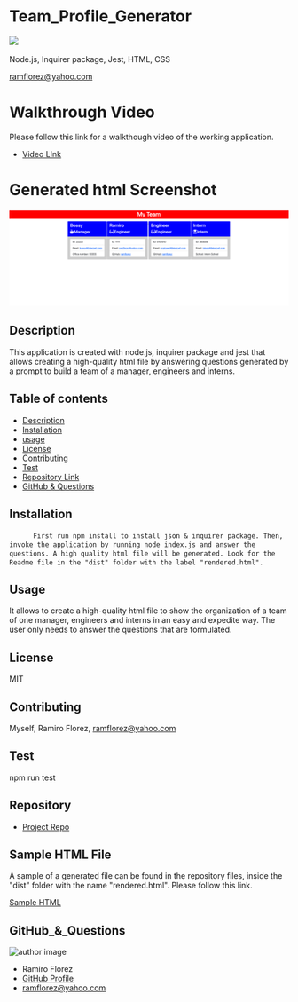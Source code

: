 # Team_Profile_Generator

![](https://img.shields.io/apm/l/vim-mode) 

Node.js, Inquirer package, Jest, HTML, CSS

ramflorez@yahoo.com

# Walkthrough Video

Please follow this link for a walkthough video of the working application.

- [Video LInk](https://drive.google.com/file/d/12R2UikF0NAISLZ_GkbeXIgTeOBDWTuN_/view?usp=sharing)

# Generated html Screenshot

<img src = "Screenshot.png"> 
   
## Description 
  
  This application is created with node.js, inquirer package and jest that allows creating a high-quality html file by answering questions generated by a prompt to build a team of a manager, engineers and interns. 
  
## Table of contents
  
  - [Description](#Description)
  - [Installation](#Installation)
  - [usage](#usage)
  - [License](#License)
  - [Contributing](#Contributing)
  - [Test](#Test)
  - [Repository Link](#Repository)
  - [GitHub & Questions](#GitHub_&_Questions) 
    
## Installation
  
          First run npm install to install json & inquirer package. Then, invoke the application by running node index.js and answer the questions. A high quality html file will be generated. Look for the Readme file in the "dist" folder with the label "rendered.html".

## Usage
  
  It allows to create a high-quality html file to show the organization of a team of one manager, engineers and interns in an easy and expedite way. The user only needs to answer the questions that are formulated.
  
## License
  
  MIT
  
## Contributing
  
  Myself, Ramiro Florez, ramflorez@yahoo.com
  
## Test
  
  npm run test
   
## Repository
  
  - [Project Repo](https://github.com/ramflorez/Team_Profile_Generator)
  
## Sample HTML File

  A sample of a generated file can be found in the repository files, inside the "dist" folder with the name "rendered.html". Please follow this link.

  <a href="dist/rendered.html"> Sample HTML</a>
  
## GitHub_&_Questions

  ![author image](https://avatars.githubusercontent.com/u/79117018?v=4)
  - Ramiro Florez
  - [GitHub Profile](https://github.com/ramflorez)
  - ramflorez@yahoo.com
  